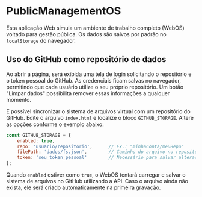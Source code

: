 # PublicManagementOS

Esta aplicação Web simula um ambiente de trabalho completo (WebOS)
voltado para gestão pública. Os dados são salvos por padrão no
`localStorage` do navegador.

## Uso do GitHub como repositório de dados

Ao abrir a página, será exibida uma tela de login solicitando o repositório e o token pessoal do GitHub. As credenciais ficam salvas no navegador, permitindo que cada usuário utilize o seu próprio repositório. Um botão "Limpar dados" possibilita remover essas informações a qualquer momento.

É possível sincronizar o sistema de arquivos virtual com um
repositório do GitHub. Edite o arquivo `index.html` e localize o bloco
`GITHUB_STORAGE`. Altere as opções conforme o exemplo abaixo:

```javascript
const GITHUB_STORAGE = {
    enabled: true,
    repo: 'usuario/repositorio',      // Ex.: "minhaConta/meuRepo"
    filePath: 'dados/fs.json',        // Caminho do arquivo no repositório
    token: 'seu_token_pessoal'        // Necessário para salvar alterações
};
```

Quando `enabled` estiver como `true`, o WebOS tentará carregar e salvar
o sistema de arquivos no GitHub utilizando a API. Caso o arquivo ainda
não exista, ele será criado automaticamente na primeira gravação.
